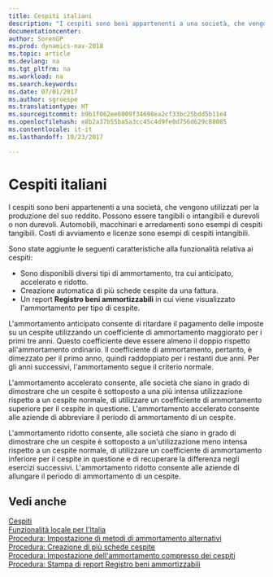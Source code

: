 ```yaml
---
title: Cespiti italiani
description: "I cespiti sono beni appartenenti a una società, che vengono utilizzati per la produzione del suo reddito."
documentationcenter: 
author: SorenGP
ms.prod: dynamics-nav-2018
ms.topic: article
ms.devlang: na
ms.tgt_pltfrm: na
ms.workload: na
ms.search.keywords: 
ms.date: 07/01/2017
ms.author: sgroespe
ms.translationtype: HT
ms.sourcegitcommit: b9b1f062ee6009f34698ea2cf33bc25bdd5b11e4
ms.openlocfilehash: e8b2a37b55ba5a3cc45c4d9fe0d756d629c88085
ms.contentlocale: it-it
ms.lasthandoff: 10/23/2017

---
```

# <a name="italian-fixed-assets"></a>Cespiti italiani
I cespiti sono beni appartenenti a una società, che vengono utilizzati per la produzione del suo reddito. Possono essere tangibili o intangibili e durevoli o non durevoli. Automobili, macchinari e arredamenti sono esempi di cespiti tangibili. Costi di avviamento e licenze sono esempi di cespiti intangibili.  

Sono state aggiunte le seguenti caratteristiche alla funzionalità relativa ai cespiti:  

- Sono disponibili diversi tipi di ammortamento, tra cui anticipato, accelerato e ridotto.  
- Creazione automatica di più schede cespite da una fattura.  
- Un report **Registro beni ammortizzabili** in cui viene visualizzato l'ammortamento per tipo di cespite.  

L'ammortamento anticipato consente di ritardare il pagamento delle imposte su un cespite utilizzando un coefficiente di ammortamento maggiorato per i primi tre anni. Questo coefficiente deve essere almeno il doppio rispetto all'ammortamento ordinario. Il coefficiente di ammortamento, pertanto, è dimezzato per il primo anno, quindi raddoppiato per i restanti due anni. Per gli anni successivi, l'ammortamento segue il criterio normale.  

L'ammortamento accelerato consente, alle società che siano in grado di dimostrare che un cespite è sottoposto a una più intensa utilizzazione rispetto a un cespite normale, di utilizzare un coefficiente di ammortamento superiore per il cespite in questione. L'ammortamento accelerato consente alle aziende di abbreviare il periodo di ammortamento di un cespite.  

L'ammortamento ridotto consente, alle società che siano in grado di dimostrare che un cespite è sottoposto a un'utilizzazione meno intensa rispetto a un cespite normale, di utilizzare un coefficiente di ammortamento inferiore per il cespite in questione e di recuperare la differenza negli esercizi successivi. L'ammortamento ridotto consente alle aziende di allungare il periodo di ammortamento di un cespite.  

## <a name="see-also"></a>Vedi anche  
 [Cespiti](../../fa-manage.md)     
 [Funzionalità locale per l'Italia](italy-local-functionality.md)   
 [Procedura: Impostazione di metodi di ammortamento alternativi](how-to-set-up-alternate-depreciation-methods.md)   
 [Procedura: Creazione di più schede cespite](how-to-create-multiple-fixed-asset-cards.md)   
 [Procedura: Impostazione dell'ammortamento compresso dei cespiti](how-to-set-up-compressed-depreciation-of-fixed-assets.md)   
 [Procedura: Stampa di report Registro beni ammortizzabili](how-to-print-depreciation-book-reports.md)

